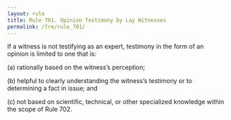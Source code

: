 ```yaml
---
layout: rule
title: Rule 701. Opinion Testimony by Lay Witnesses
permalink: /fre/rule_701/
---
```


If a witness is not testifying as an expert, testimony in the form of an opinion is limited to one that is:


(a) rationally based on the witness’s perception;


(b) helpful to clearly understanding the witness’s testimony or to determining a fact in issue; and


(c) not based on scientific, technical, or other specialized knowledge within the scope of Rule 702.

